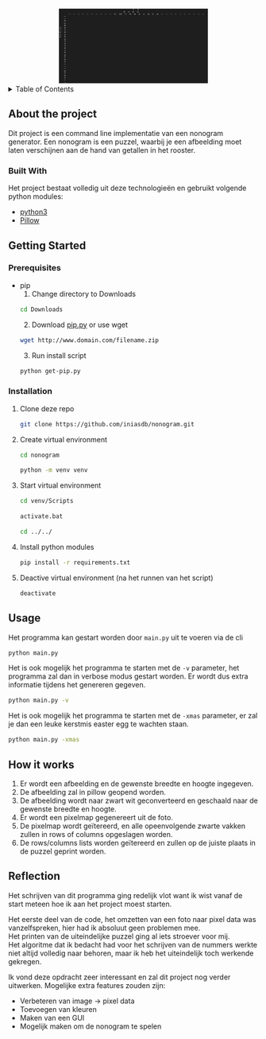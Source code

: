 <div id="top"></div>

<br />
<div align="center">
    <img src="./images/nonogram.png" alt="Logo" width="300" height="150">
</div>

<details>
  <summary>Table of Contents</summary>
  <ol>
    <li>
      <a href="#about-the-project">About The Project</a>
      <ul>
        <li><a href="#built-with">Built With</a></li>
      </ul>
    </li>
    <li>
      <a href="#getting-started">Getting Started</a>
      <ul>
        <li><a href="#prerequisites">Prerequisites</a></li>
        <li><a href="#installation">Installation</a></li>
      </ul>
    </li>
    <li><a href="#usage">Usage</a></li>
    <li><a href="#features">Features</a></li>
    <li><a href="#how-it-works">How it works</a></li>
    <li><a href="#reflection">Reflection</a></li>
  </ol>
</details>

## About the project

Dit project is een command line implementatie van een nonogram generator.
Een nonogram is een puzzel, waarbij je een afbeelding moet laten verschijnen aan de hand van getallen in het rooster.

### Built With

Het project bestaat volledig uit deze technologieën en gebruikt volgende python modules:

* [python3](https://python.org/)
* [Pillow](https://pillow.readthedocs.io/en/stable/)

## Getting Started

### Prerequisites

* pip
  1. Change directory to Downloads
  ```sh
  cd Downloads
  ```
  2. Download <a href="https://bootstrap.pypa.io/get-pip.py">pip.py</a> or use wget
  ```sh
  wget http://www.domain.com/filename.zip
  ```
  3. Run install script
  ```sh
  python get-pip.py
  ```

### Installation

1. Clone deze repo
   ```sh
   git clone https://github.com/iniasdb/nonogram.git
   ```
2. Create virtual environment
   ```sh
   cd nonogram
   ```
   ```sh
   python -m venv venv
   ```
3. Start virtual environment
   ```sh
   cd venv/Scripts
   ```
   ```sh
   activate.bat
   ```
   ```sh
   cd ../../
   ```
4. Install python modules
   ```sh
   pip install -r requirements.txt
   ```
5. Deactive virtual environment (na het runnen van het script)
   ```sh
   deactivate
   ```

## Usage

Het programma kan gestart worden door `main.py` uit te voeren via de cli
   ```sh
   python main.py
   ```

Het is ook mogelijk het programma te starten met de `-v` parameter, het programma zal dan in verbose modus gestart worden.
Er wordt dus extra informatie tijdens het genereren gegeven.
   ```sh
   python main.py -v
   ```

Het is ook mogelijk het programma te starten met de `-xmas` parameter, er zal je dan een leuke kerstmis easter egg te wachten staan.
   ```sh
   python main.py -xmas
   ```

## How it works

1. Er wordt een afbeelding en de gewenste breedte en hoogte ingegeven.
2. De afbeelding zal in pillow geopend worden.
3. De afbeelding wordt naar zwart wit geconverteerd en geschaald naar de gewenste breedte en hoogte.
4. Er wordt een pixelmap gegenereert uit de foto.
5. De pixelmap wordt geïtereerd, en alle opeenvolgende zwarte vakken zullen in rows of columns opgeslagen worden.
6. De rows/columns lists worden geïtereerd en zullen op de juiste plaats in de puzzel geprint worden.  

## Reflection

Het schrijven van dit programma ging redelijk vlot want ik wist vanaf de start meteen hoe ik aan het project moest starten.<br>

Het eerste deel van de code, het omzetten van een foto naar pixel data was vanzelfspreken, hier had ik absoluut geen problemen mee.<br>
Het printen van de uiteindelijke puzzel ging al iets stroever voor mij.<br> 
Het algoritme dat ik bedacht had voor het schrijven van de nummers werkte niet altijd volledig naar behoren, maar ik heb het uiteindelijk toch werkende gekregen.

Ik vond deze opdracht zeer interessant en zal dit project nog verder uitwerken.
Mogelijke extra features zouden zijn:
* Verbeteren van image -> pixel data
* Toevoegen van kleuren
* Maken van een GUI
* Mogelijk maken om de nonogram te spelen